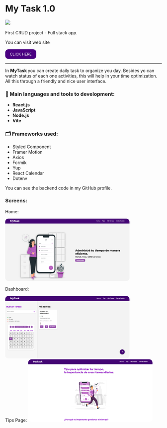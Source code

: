 <h1>My Task 1.0</h1>

<p align="start">
<img width="500px"  src="https://skillicons.dev/icons?i=react,js,typescript,vite,nodejs,styledcomponents,git,github,ps,perline=10"  />
</p>

First CRUD project - Full stack app. 

You can visit web site      

<a href="https://my-task-frontend-beta.vercel.app/" target="_blank" style="display: inline-block; padding: 8px 15px; font-size: 12px; color: white; background-color: #4B0082; border-radius: 10px; text-decoration: none;">
  CLICK HERE
</a>



<hr>

In <strong>MyTask </strong> you can create daily task to organize you day. 
Besides yo can watch status of each one activities, this will help in your time optimization. All this through a friendly and nice user interface.


<h3>&#128640;  Main languages and tools to development:</h3>

- <strong>React.js</strong>
- <strong> JavaScript </strong>
- <strong> Node.js </strong> 
- <strong> Vite </strong> 

<h3>🗂️ Frameworks used: </h3>

- Styled Component
- Framer Motion
- Axios
- Formik
- Yup
- React Calendar
- Dotenv

You can see the backend code in my GitHub profile. 

<h3>Screens: </h3>

Home: 

<img src="./src/img/HeroMyTask.png" alt="Landing Page" style="max-width: 400px; border-radius: 10px;">

<br>

Dashboard: 

<img src="./src/img/Dashboard.png" alt="Landing Page" style="max-width: 400px; border-radius: 10px;">

<br>
Tips Page: 

<img src="./src/img/Tips.png" alt="Landing Page" style="max-width: 400px; border-radius: 10px;">

<br>




